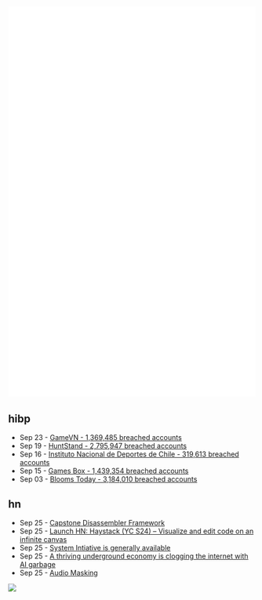 ![Metrics](https://raw.githubusercontent.com/phixion/phixion/master/metrics.svg)

## hibp

<!--
for https://github.com/phixion/phixion/blob/main/.github/workflows/feeds.yml
-->
<!--START_SECTION:haveibeenpwnd-->
- Sep 23 - [GameVN - 1,369,485 breached accounts](https://haveibeenpwned.com/PwnedWebsites#GameVN)
- Sep 19 - [HuntStand - 2,795,947 breached accounts](https://haveibeenpwned.com/PwnedWebsites#HuntStand)
- Sep 16 - [Instituto Nacional de Deportes de Chile - 319,613 breached accounts](https://haveibeenpwned.com/PwnedWebsites#InstitutoNacionalDeDeportesDeChile)
- Sep 15 - [Games Box - 1,439,354 breached accounts](https://haveibeenpwned.com/PwnedWebsites#GamesBox)
- Sep 03 - [Blooms Today - 3,184,010 breached accounts](https://haveibeenpwned.com/PwnedWebsites#BloomsToday)
<!--END_SECTION:haveibeenpwnd-->

## hn

<!--
for https://github.com/phixion/phixion/blob/main/.github/workflows/feeds.yml
-->
<!--START_SECTION:hn-->
- Sep 25 - [Capstone Disassembler Framework](https://github.com/capstone-engine/capstone)
- Sep 25 - [Launch HN: Haystack (YC S24) – Visualize and edit code on an infinite canvas](https://github.com/haystackeditor/haystack-editor)
- Sep 25 - [System Intiative is generally available](https://www.systeminit.com/blog-system-initiative-is-the-future/)
- Sep 25 - [A thriving underground economy is clogging the internet with AI garbage](https://nymag.com/intelligencer/article/ai-generated-content-internet-online-slop-spam.html)
- Sep 25 - [Audio Masking](https://www.cryptomuseum.com/covert/bugs/masking/)
<!--END_SECTION:hn-->

<!--
for https://yhype.me
-->
![](https://hit.yhype.me/github/profile?user_id=13013670)
